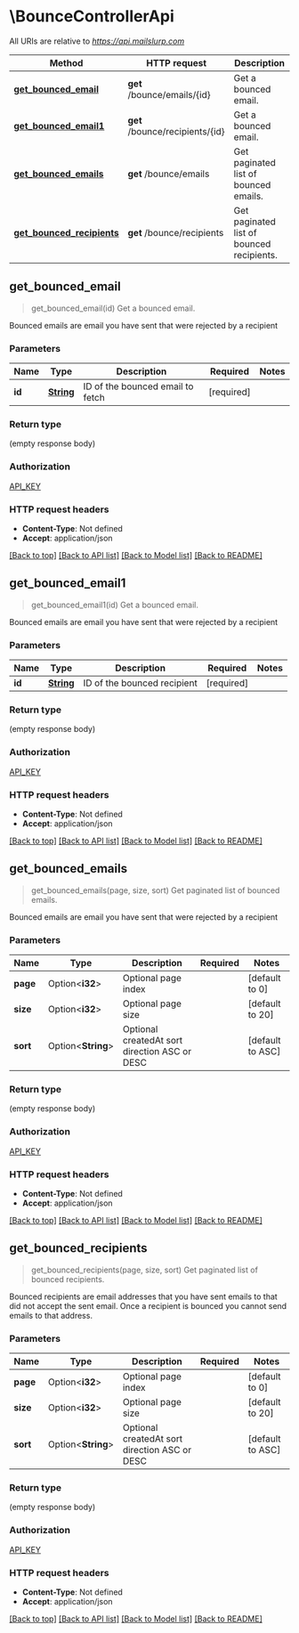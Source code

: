 # \BounceControllerApi

All URIs are relative to *https://api.mailslurp.com*

Method | HTTP request | Description
------------- | ------------- | -------------
[**get_bounced_email**](BounceControllerApi#get_bounced_email) | **get** /bounce/emails/{id} | Get a bounced email.
[**get_bounced_email1**](BounceControllerApi#get_bounced_email1) | **get** /bounce/recipients/{id} | Get a bounced email.
[**get_bounced_emails**](BounceControllerApi#get_bounced_emails) | **get** /bounce/emails | Get paginated list of bounced emails.
[**get_bounced_recipients**](BounceControllerApi#get_bounced_recipients) | **get** /bounce/recipients | Get paginated list of bounced recipients.



## get_bounced_email

> get_bounced_email(id)
Get a bounced email.

Bounced emails are email you have sent that were rejected by a recipient

### Parameters


Name | Type | Description  | Required | Notes
------------- | ------------- | ------------- | ------------- | -------------
**id** | [**String**]() | ID of the bounced email to fetch | [required] |

### Return type

 (empty response body)

### Authorization

[API_KEY](../README#API_KEY)

### HTTP request headers

- **Content-Type**: Not defined
- **Accept**: application/json

[[Back to top]](#) [[Back to API list]](../README#documentation-for-api-endpoints) [[Back to Model list]](../README#documentation-for-models) [[Back to README]](../README)


## get_bounced_email1

> get_bounced_email1(id)
Get a bounced email.

Bounced emails are email you have sent that were rejected by a recipient

### Parameters


Name | Type | Description  | Required | Notes
------------- | ------------- | ------------- | ------------- | -------------
**id** | [**String**]() | ID of the bounced recipient | [required] |

### Return type

 (empty response body)

### Authorization

[API_KEY](../README#API_KEY)

### HTTP request headers

- **Content-Type**: Not defined
- **Accept**: application/json

[[Back to top]](#) [[Back to API list]](../README#documentation-for-api-endpoints) [[Back to Model list]](../README#documentation-for-models) [[Back to README]](../README)


## get_bounced_emails

> get_bounced_emails(page, size, sort)
Get paginated list of bounced emails.

Bounced emails are email you have sent that were rejected by a recipient

### Parameters


Name | Type | Description  | Required | Notes
------------- | ------------- | ------------- | ------------- | -------------
**page** | Option<**i32**> | Optional page index  |  |[default to 0]
**size** | Option<**i32**> | Optional page size  |  |[default to 20]
**sort** | Option<**String**> | Optional createdAt sort direction ASC or DESC |  |[default to ASC]

### Return type

 (empty response body)

### Authorization

[API_KEY](../README#API_KEY)

### HTTP request headers

- **Content-Type**: Not defined
- **Accept**: application/json

[[Back to top]](#) [[Back to API list]](../README#documentation-for-api-endpoints) [[Back to Model list]](../README#documentation-for-models) [[Back to README]](../README)


## get_bounced_recipients

> get_bounced_recipients(page, size, sort)
Get paginated list of bounced recipients.

Bounced recipients are email addresses that you have sent emails to that did not accept the sent email. Once a recipient is bounced you cannot send emails to that address.

### Parameters


Name | Type | Description  | Required | Notes
------------- | ------------- | ------------- | ------------- | -------------
**page** | Option<**i32**> | Optional page index  |  |[default to 0]
**size** | Option<**i32**> | Optional page size  |  |[default to 20]
**sort** | Option<**String**> | Optional createdAt sort direction ASC or DESC |  |[default to ASC]

### Return type

 (empty response body)

### Authorization

[API_KEY](../README#API_KEY)

### HTTP request headers

- **Content-Type**: Not defined
- **Accept**: application/json

[[Back to top]](#) [[Back to API list]](../README#documentation-for-api-endpoints) [[Back to Model list]](../README#documentation-for-models) [[Back to README]](../README)

